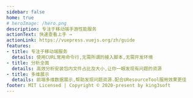 ```yaml
---
sidebar: false
home: true
# heroImage: /hero.png
description: 专注于移动端手游性能服务
actionText: 快速查看上手 →
actionLink: https://vuepress.vuejs.org/zh/guide
features:
- title: 专注于移动端服务
  details: 使用CURL常用命令行,无需所谓的接入脚本,无需开发环境
- title: 分析全面
  details: 高效分析安装包内文件占比及大小,让你一眼发现有问题的资源
- title: 多维展示
  details: 前端多维数据展示,帮助发现问题资源.配合UResourceTool服用效果更佳
footer: MIT Licensed | Copyright © 2020-present by king3soft
---
```


